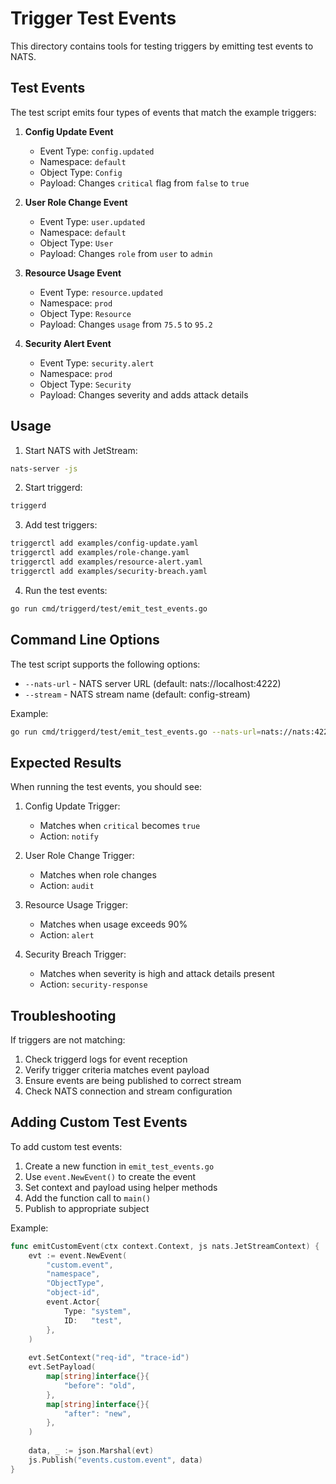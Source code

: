 # Trigger Test Events

This directory contains tools for testing triggers by emitting test events to NATS.

## Test Events

The test script emits four types of events that match the example triggers:

1. **Config Update Event**
   - Event Type: `config.updated`
   - Namespace: `default`
   - Object Type: `Config`
   - Payload: Changes `critical` flag from `false` to `true`

2. **User Role Change Event**
   - Event Type: `user.updated`
   - Namespace: `default`
   - Object Type: `User`
   - Payload: Changes `role` from `user` to `admin`

3. **Resource Usage Event**
   - Event Type: `resource.updated`
   - Namespace: `prod`
   - Object Type: `Resource`
   - Payload: Changes `usage` from `75.5` to `95.2`

4. **Security Alert Event**
   - Event Type: `security.alert`
   - Namespace: `prod`
   - Object Type: `Security`
   - Payload: Changes severity and adds attack details

## Usage

1. Start NATS with JetStream:
```bash
nats-server -js
```

2. Start triggerd:
```bash
triggerd
```

3. Add test triggers:
```bash
triggerctl add examples/config-update.yaml
triggerctl add examples/role-change.yaml
triggerctl add examples/resource-alert.yaml
triggerctl add examples/security-breach.yaml
```

4. Run the test events:
```bash
go run cmd/triggerd/test/emit_test_events.go
```

## Command Line Options

The test script supports the following options:

- `--nats-url` - NATS server URL (default: nats://localhost:4222)
- `--stream` - NATS stream name (default: config-stream)

Example:
```bash
go run cmd/triggerd/test/emit_test_events.go --nats-url=nats://nats:4222 --stream=my-stream
```

## Expected Results

When running the test events, you should see:

1. Config Update Trigger:
   - Matches when `critical` becomes `true`
   - Action: `notify`

2. User Role Change Trigger:
   - Matches when role changes
   - Action: `audit`

3. Resource Usage Trigger:
   - Matches when usage exceeds 90%
   - Action: `alert`

4. Security Breach Trigger:
   - Matches when severity is high and attack details present
   - Action: `security-response`

## Troubleshooting

If triggers are not matching:

1. Check triggerd logs for event reception
2. Verify trigger criteria matches event payload
3. Ensure events are being published to correct stream
4. Check NATS connection and stream configuration

## Adding Custom Test Events

To add custom test events:

1. Create a new function in `emit_test_events.go`
2. Use `event.NewEvent()` to create the event
3. Set context and payload using helper methods
4. Add the function call to `main()`
5. Publish to appropriate subject

Example:
```go
func emitCustomEvent(ctx context.Context, js nats.JetStreamContext) {
    evt := event.NewEvent(
        "custom.event",
        "namespace",
        "ObjectType",
        "object-id",
        event.Actor{
            Type: "system",
            ID:   "test",
        },
    )
    
    evt.SetContext("req-id", "trace-id")
    evt.SetPayload(
        map[string]interface{}{
            "before": "old",
        },
        map[string]interface{}{
            "after": "new",
        },
    )
    
    data, _ := json.Marshal(evt)
    js.Publish("events.custom.event", data)
}
``` 